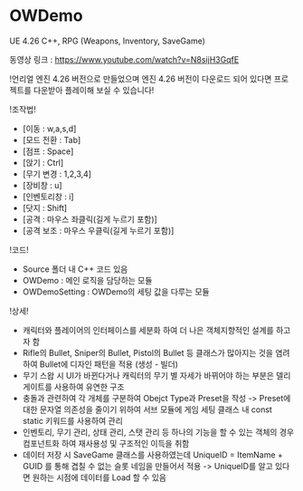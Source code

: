 # OWDemo
UE 4.26 C++, RPG (Weapons, Inventory, SaveGame)

동영상 링크 : https://www.youtube.com/watch?v=N8sijH3GqfE

!언리얼 엔진 4.26 버전으로 만들었으며 엔진 4.26 버전이 다운로드 되어 있다면 프로젝트를 다운받아 플레이해 보실 수 있습니다!

!조작법!

- [이동 : w,a,s,d]
- [모드 전환 : Tab]
- [점프 : Space]
- [앉기 : Ctrl]
- [무기 변경 : 1,2,3,4]
- [장비창 : u]
- [인벤토리창 : i]
- [닷지 : Shift]
- [공격 : 마우스 좌클릭(길게 누르기 포함)]
- [공격 보조 : 마우스 우클릭(길게 누르기 포함)]

!코드!

- Source 폴더 내 C++ 코드 있음
- OWDemo : 메인 로직을 담당하는 모듈
- OWDemoSetting : OWDemo의 세팅 값을 다루는 모듈

!상세!

- 캐릭터와 플레이어의 인터페이스를 세분화 하여 더 나은 객체지향적인 설계를 하고자 함
- Rifle의 Bullet, Sniper의 Bullet, Pistol의 Bullet 등 클래스가 많아지는 것을 염려하여 Bullet에 디자인 패턴을 적용 (생성 - 빌더)
- 무기 스왑 시 UI가 바뀐다거나 캐릭터의 무기 별 자세가 바뀌어야 하는 부분은 델리게이트를 사용하여 유연한 구조
- 충돌과 관련하여 각 개체를 구분하여 Obejct Type과 Preset을 작성 -> Preset에 대한 문자열 의존성을 줄이기 위하여 서브 모듈에 게임 세팅 클래스 내 const static 키워드를 사용하여 관리
- 인벤토리, 무기 관리, 상태 관리, 스탯 관리 등 하나의 기능을 할 수 있는 객체의 경우 컴포넌트화 하여 재사용성 및 구조적인 이득을 취함
- 데이터 저장 시 SaveGame 클래스를 사용하였는데 UniqueID = ItemName + GUID 를 통해 겹칠 수 없는 슬롯 네임을 만들어서 적용 -> UniqueID를 알고 있다면 원하는 시점에 데이터를 Load 할 수 있음
